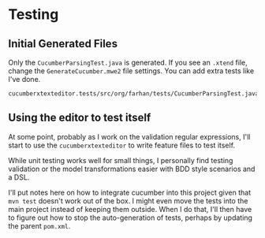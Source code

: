 # Testing

## Initial Generated Files

Only the `CucumberParsingTest.java` is generated. 
If you see an `.xtend` file, change the `GenerateCucumber.mwe2` file settings.
You can add extra tests like I've done.

```
cucumberxtexteditor.tests/src/org/farhan/tests/CucumberParsingTest.java
```

## Using the editor to test itself

At some point, probably as I work on the validation regular expressions, I'll start to use the `cucumberxtexteditor` to write feature files to test itself.

While unit testing works well for small things, I personally find testing validation or the model transformations easier with BDD style scenarios and a DSL.

I'll put notes here on how to integrate cucumber into this project given that `mvn test` doesn't work out of the box. I might even move the tests into the main project instead of keeping them outside. When I do that, I'll then have to figure out how to stop the auto-generation of tests, perhaps by updating the parent `pom.xml`.